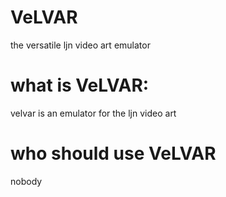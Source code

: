 # VeLVAR
 the versatile ljn video art emulator
# what is VeLVAR:
 velvar is an emulator for the ljn video art
# who should use VeLVAR
 nobody